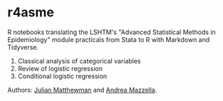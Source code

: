# r4asme
R notebooks translating the LSHTM's "Advanced Statistical Methods in Epidemiology" module practicals from Stata to R with Markdown and Tidyverse.

1. Classical analysis of categorical variables
2. Review of logistic regression
3. Conditional logistic regression

Authors: [Julian Matthewman](https://github.com/julianmatthewman) and [Andrea Mazzella](https://github.com/andreamazzella).